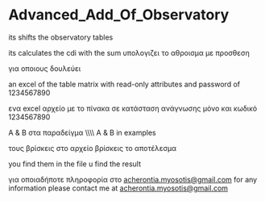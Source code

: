 # Advanced_Add_Of_Observatory
its shifts the observatory tables 

its calculates the cdi with the sum 
υπολογιζει το αθροισμα με προσθεση

για οποιους δουλεύει

an excel of the table matrix with read-only attributes and password of 1234567890

ενα excel αρχείο με το πίνακα σε κατάσταση ανάγνωσης μόνο και κωδικό 1234567890

Α & Β στα παραδείγμα \\\\\\\ A & B in examples 

τους βρίσκεις στο αρχείο βρίσκεις το αποτέλεσμα 

you find them in the file u find the result 



για οποιαδήποτε πληροφορία στο acherontia.myosotis@gmail.com
for any information please contact me 
at acherontia.myosotis@gmail.com
